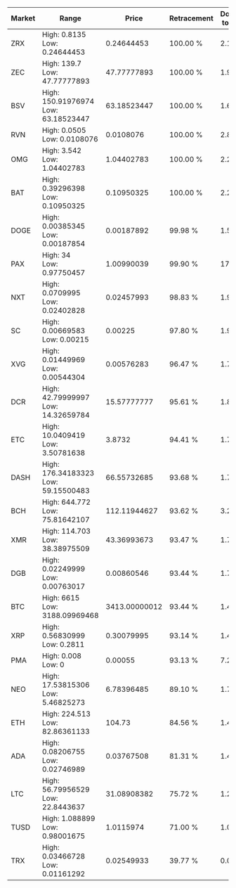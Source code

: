 | Market | Range | Price| Retracement | Doubles to 50% |
| --- | --- | --- | --- | --- |
| ZRX | High: 0.8135<br />Low: 0.24644453 | 0.24644453 | 100.00 % | 2.15 |
| ZEC | High: 139.7<br />Low: 47.77777893 | 47.77777893 | 100.00 % | 1.96 |
| BSV | High: 150.91976974<br />Low: 63.18523447 | 63.18523447 | 100.00 % | 1.69 |
| RVN | High: 0.0505<br />Low: 0.0108076 | 0.0108076 | 100.00 % | 2.84 |
| OMG | High: 3.542<br />Low: 1.04402783 | 1.04402783 | 100.00 % | 2.20 |
| BAT | High: 0.39296398<br />Low: 0.10950325 | 0.10950325 | 100.00 % | 2.29 |
| DOGE | High: 0.00385345<br />Low: 0.00187854 | 0.00187892 | 99.98 % | 1.53 |
| PAX | High: 34<br />Low: 0.97750457 | 1.00990039 | 99.90 % | 17.32 |
| NXT | High: 0.0709995<br />Low: 0.02402828 | 0.02457993 | 98.83 % | 1.93 |
| SC | High: 0.00669583<br />Low: 0.00215 | 0.00225 | 97.80 % | 1.97 |
| XVG | High: 0.01449969<br />Low: 0.00544304 | 0.00576283 | 96.47 % | 1.73 |
| DCR | High: 42.79999997<br />Low: 14.32659784 | 15.57777777 | 95.61 % | 1.83 |
| ETC | High: 10.0409419<br />Low: 3.50781638 | 3.8732 | 94.41 % | 1.75 |
| DASH | High: 176.34183323<br />Low: 59.15500483 | 66.55732685 | 93.68 % | 1.77 |
| BCH | High: 644.772<br />Low: 75.81642107 | 112.11944627 | 93.62 % | 3.21 |
| XMR | High: 114.703<br />Low: 38.38975509 | 43.36993673 | 93.47 % | 1.76 |
| DGB | High: 0.02249999<br />Low: 0.00763017 | 0.00860546 | 93.44 % | 1.75 |
| BTC | High: 6615<br />Low: 3188.09969468 | 3413.00000012 | 93.44 % | 1.44 |
| XRP | High: 0.56830999<br />Low: 0.2811 | 0.30079995 | 93.14 % | 1.41 |
| PMA | High: 0.008<br />Low: 0 | 0.00055 | 93.13 % | 7.27 |
| NEO | High: 17.53815306<br />Low: 5.46825273 | 6.78396485 | 89.10 % | 1.70 |
| ETH | High: 224.513<br />Low: 82.86361133 | 104.73 | 84.56 % | 1.47 |
| ADA | High: 0.08206755<br />Low: 0.02746989 | 0.03767508 | 81.31 % | 1.45 |
| LTC | High: 56.79956529<br />Low: 22.8443637 | 31.08908382 | 75.72 % | 1.28 |
| TUSD | High: 1.088899<br />Low: 0.98001675 | 1.0115974 | 71.00 % | 1.02 |
| TRX | High: 0.03466728<br />Low: 0.01161292 | 0.02549933 | 39.77 % | 0.00 |

